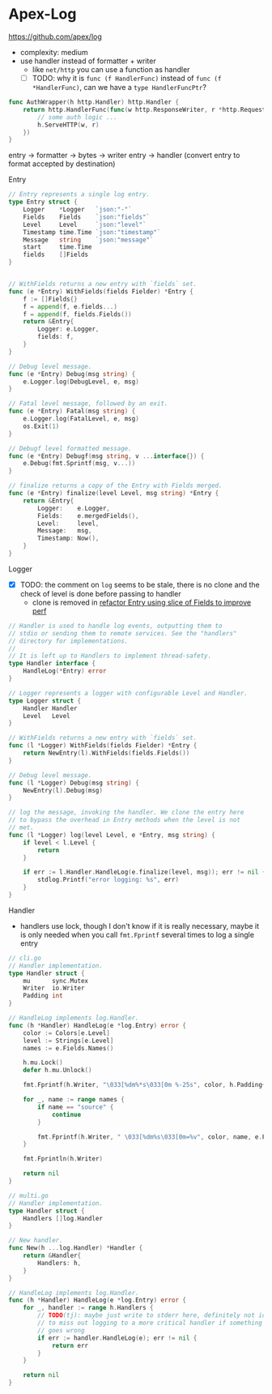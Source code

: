 # Apex-Log

https://github.com/apex/log

- complexity: medium
- use handler instead of formatter + writer
  - like `net/http` you can use a function as handler
  - [ ] TODO: why it is `func (f HandlerFunc)` instead of `func (f *HandlerFunc)`, can we have a `type HandlerFuncPtr`?

````go
func AuthWrapper(h http.Handler) http.Handler {
    return http.HandlerFunc(func(w http.ResponseWriter, r *http.Request) {
        // some auth logic ...
        h.ServeHTTP(w, r)
    })
}
````

entry -> formatter -> bytes -> writer
entry -> handler (convert entry to format accepted by destination)

Entry

````go
// Entry represents a single log entry.
type Entry struct {
	Logger    *Logger   `json:"-"`
	Fields    Fields    `json:"fields"`
	Level     Level     `json:"level"`
	Timestamp time.Time `json:"timestamp"`
	Message   string    `json:"message"`
	start     time.Time
	fields    []Fields
}


// WithFields returns a new entry with `fields` set.
func (e *Entry) WithFields(fields Fielder) *Entry {
	f := []Fields{}
	f = append(f, e.fields...)
	f = append(f, fields.Fields())
	return &Entry{
		Logger: e.Logger,
		fields: f,
	}
}

// Debug level message.
func (e *Entry) Debug(msg string) {
	e.Logger.log(DebugLevel, e, msg)
}

// Fatal level message, followed by an exit.
func (e *Entry) Fatal(msg string) {
	e.Logger.log(FatalLevel, e, msg)
	os.Exit(1)
}

// Debugf level formatted message.
func (e *Entry) Debugf(msg string, v ...interface{}) {
	e.Debug(fmt.Sprintf(msg, v...))
}

// finalize returns a copy of the Entry with Fields merged.
func (e *Entry) finalize(level Level, msg string) *Entry {
	return &Entry{
		Logger:    e.Logger,
		Fields:    e.mergedFields(),
		Level:     level,
		Message:   msg,
		Timestamp: Now(),
	}
}
````

Logger

- [x] TODO: the comment on `log` seems to be stale, there is no clone and the check of level is done before passing to handler
  - clone is removed in [refactor Entry using slice of Fields to improve perf](https://github.com/apex/log/commit/ae8aa5030551bd783ae9c82f281c50c2ec32ba4f)

````go
// Handler is used to handle log events, outputting them to
// stdio or sending them to remote services. See the "handlers"
// directory for implementations.
//
// It is left up to Handlers to implement thread-safety.
type Handler interface {
	HandleLog(*Entry) error
}

// Logger represents a logger with configurable Level and Handler.
type Logger struct {
	Handler Handler
	Level   Level
}

// WithFields returns a new entry with `fields` set.
func (l *Logger) WithFields(fields Fielder) *Entry {
	return NewEntry(l).WithFields(fields.Fields())
}

// Debug level message.
func (l *Logger) Debug(msg string) {
	NewEntry(l).Debug(msg)
}

// log the message, invoking the handler. We clone the entry here
// to bypass the overhead in Entry methods when the level is not
// met.
func (l *Logger) log(level Level, e *Entry, msg string) {
	if level < l.Level {
		return
	}

	if err := l.Handler.HandleLog(e.finalize(level, msg)); err != nil {
		stdlog.Printf("error logging: %s", err)
	}
}
````

Handler

- handlers use lock, though I don't know if it is really necessary, 
maybe it is only needed when you call `fmt.Fprintf` several times to log a single entry

````go
// cli.go
// Handler implementation.
type Handler struct {
	mu      sync.Mutex
	Writer  io.Writer
	Padding int
}

// HandleLog implements log.Handler.
func (h *Handler) HandleLog(e *log.Entry) error {
	color := Colors[e.Level]
	level := Strings[e.Level]
	names := e.Fields.Names()

	h.mu.Lock()
	defer h.mu.Unlock()

	fmt.Fprintf(h.Writer, "\033[%dm%*s\033[0m %-25s", color, h.Padding+1, level, e.Message)

	for _, name := range names {
		if name == "source" {
			continue
		}

		fmt.Fprintf(h.Writer, " \033[%dm%s\033[0m=%v", color, name, e.Fields.Get(name))
	}

	fmt.Fprintln(h.Writer)

	return nil
}
````

````go
// multi.go
// Handler implementation.
type Handler struct {
	Handlers []log.Handler
}

// New handler.
func New(h ...log.Handler) *Handler {
	return &Handler{
		Handlers: h,
	}
}

// HandleLog implements log.Handler.
func (h *Handler) HandleLog(e *log.Entry) error {
	for _, handler := range h.Handlers {
		// TODO(tj): maybe just write to stderr here, definitely not ideal
		// to miss out logging to a more critical handler if something
		// goes wrong
		if err := handler.HandleLog(e); err != nil {
			return err
		}
	}

	return nil
}
````